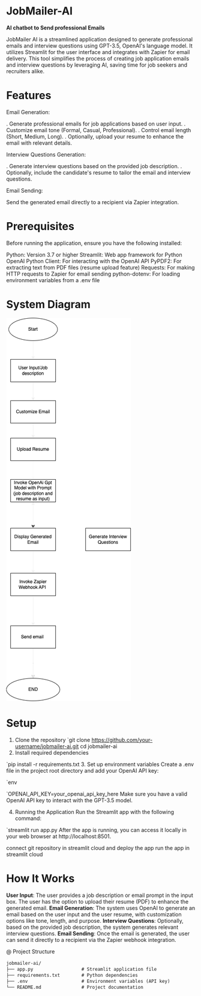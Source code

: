 # **JobMailer-AI**
**AI chatbot to Send professional Emails**

JobMailer AI is a streamlined application designed to generate professional emails and interview questions using GPT-3.5, OpenAI's language model. It utilizes Streamlit for the user interface and integrates with Zapier for email delivery. This tool simplifies the process of creating job application emails and interview questions by leveraging AI, saving time for job seekers and recruiters alike.

# Features
Email Generation:

  . Generate professional emails for job applications based on user input.
  . Customize email tone (Formal, Casual, Professional).
  . Control email length (Short, Medium, Long).
  . Optionally, upload your resume to enhance the email with relevant details.

Interview Questions Generation:

. Generate interview questions based on the provided job description.
. Optionally, include the candidate's resume to tailor the email and interview questions.

Email Sending:

  Send the generated email directly to a recipient via Zapier integration.

# Prerequisites
Before running the application, ensure you have the following installed:

Python: Version 3.7 or higher
Streamlit: Web app framework for Python
OpenAI Python Client: For interacting with the OpenAI API
PyPDF2: For extracting text from PDF files (resume upload feature)
Requests: For making HTTP requests to Zapier for email sending
python-dotenv: For loading environment variables from a .env file

# System Diagram

![System Diagram](Jobmailer1.drawio.png)

# Setup
1. Clone the repository
  `git clone https://github.com/your-username/jobmailer-ai.git
cd jobmailer-ai
2. Install required dependencies

`pip install -r requirements.txt
3. Set up environment variables
Create a .env file in the project root directory and add your OpenAI API key:

`env

`OPENAI_API_KEY=your_openai_api_key_here
Make sure you have a valid OpenAI API key to interact with the GPT-3.5 model.

4. Running the Application
Run the Streamlit app with the following command:

`streamlit run app.py
After the app is running, you can access it locally in your web browser at http://localhost:8501.

connect git repository in streamlit cloud and deploy the app 
run the app in streamlit cloud


# How It Works
**User Input**:
  The user provides a job description or email prompt in the input box.
  The user has the option to upload their resume (PDF) to enhance the generated email.
**Email Generation**:
  The system uses OpenAI to generate an email based on the user input and the user resume, with customization options like tone, length, and purpose.
**Interview Questions**:
  Optionally, based on the provided job description, the system generates relevant interview questions.
**Email Sending**:
  Once the email is generated, the user can send it directly to a recipient via the Zapier webhook integration.


@ Project Structure

```
jobmailer-ai/
├── app.py                  # Streamlit application file
├── requirements.txt        # Python dependencies
├── .env                    # Environment variables (API key)
└── README.md               # Project documentation
```

